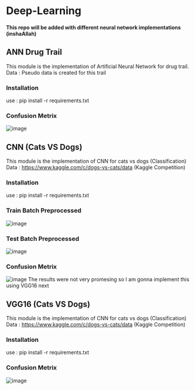 # Deep-Learning
#### This repo will be added with different neural network implementations (inshaAllah)
## ANN Drug Trail
This module is the implementation of Artificial Neural Network for drug trail.<br />
Data : Pseudo data is created for this trail<br />
### Installation
use : pip install -r requirements.txt
### Confusion Metrix
![image](https://user-images.githubusercontent.com/63501850/94125714-91a7a580-fe0b-11ea-8255-2717176c1e05.png)

## CNN (Cats VS Dogs)
This module is the implementation of CNN for cats vs dogs (Classification)<br />
Data : https://www.kaggle.com/c/dogs-vs-cats/data (Kaggle Competition)<br />
### Installation
use : pip install -r requirements.txt
### Train Batch Preprocessed 
![image](https://user-images.githubusercontent.com/63501850/94126386-640f2c00-fe0c-11ea-8da7-1d998af8e24d.png)
### Test Batch Preprocessed
![image](https://user-images.githubusercontent.com/63501850/94126342-59549700-fe0c-11ea-923c-c0ca65b59bdc.png)
### Confusion Metrix
![image](https://user-images.githubusercontent.com/63501850/94126335-548fe300-fe0c-11ea-8bdb-225093bbeed8.png)
The results were not very promesing so I am gonna implement this using VGG16 next<br />
## VGG16 (Cats VS Dogs)
This module is the implementation of CNN for cats vs dogs (Classification)<br />
Data : https://www.kaggle.com/c/dogs-vs-cats/data (Kaggle Competition)<br />
### Installation
use : pip install -r requirements.txt
### Confusion Metrix
![image](https://user-images.githubusercontent.com/63501850/94127676-0bd92980-fe0e-11ea-8497-cb451225a101.png)

